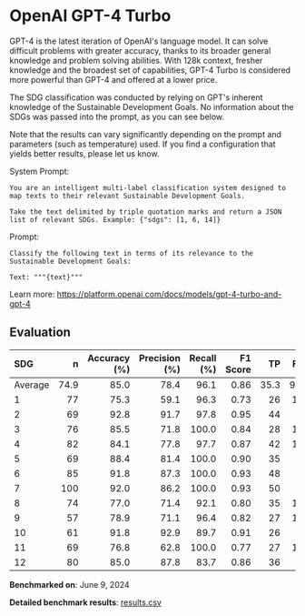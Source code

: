 # OpenAI GPT-4 Turbo

GPT-4 is the latest iteration of OpenAI's language model. It can solve
difficult problems with greater accuracy, thanks to its broader general
knowledge and problem solving abilities. With 128k context, fresher knowledge
and the broadest set of capabilities, GPT-4 Turbo is considered more powerful
than GPT-4 and offered at a lower price.

The SDG classification was conducted by relying on GPT's inherent knowledge of
the Sustainable Development Goals. No information about the SDGs was passed
into the prompt, as you can see below.

Note that the results can vary significantly depending on the prompt and
parameters (such as temperature) used. If you find a configuration that yields
better results, please let us know.

System Prompt:

```
You are an intelligent multi-label classification system designed to map texts to their relevant Sustainable Development Goals.

Take the text delimited by triple quotation marks and return a JSON list of relevant SDGs. Example: {"sdgs": [1, 6, 14]}
```

Prompt:

```
Classify the following text in terms of its relevance to the Sustainable Development Goals:

Text: """{text}"""
```


Learn more: https://platform.openai.com/docs/models/gpt-4-turbo-and-gpt-4

## Evaluation

| SDG     |    n |   Accuracy (%) |   Precision (%) |   Recall (%) |   F1 Score |   TP |   FP |   TN |   FN |
|:--------|-----:|---------------:|----------------:|-------------:|-----------:|-----:|-----:|-----:|-----:|
| Average | 74.9 |           85.0 |            78.4 |         96.1 |       0.86 | 35.3 |  9.7 | 28.5 |  1.4 |
| 1       |   77 |           75.3 |            59.1 |         96.3 |       0.73 |   26 |   18 |   32 |    1 |
| 2       |   69 |           92.8 |            91.7 |         97.8 |       0.95 |   44 |    4 |   20 |    1 |
| 3       |   76 |           85.5 |            71.8 |        100.0 |       0.84 |   28 |   11 |   37 |    0 |
| 4       |   82 |           84.1 |            77.8 |         97.7 |       0.87 |   42 |   12 |   27 |    1 |
| 5       |   69 |           88.4 |            81.4 |        100.0 |       0.90 |   35 |    8 |   26 |    0 |
| 6       |   85 |           91.8 |            87.3 |        100.0 |       0.93 |   48 |    7 |   30 |    0 |
| 7       |  100 |           92.0 |            86.2 |        100.0 |       0.93 |   50 |    8 |   42 |    0 |
| 8       |   74 |           77.0 |            71.4 |         92.1 |       0.80 |   35 |   14 |   22 |    3 |
| 9       |   57 |           78.9 |            71.1 |         96.4 |       0.82 |   27 |   11 |   18 |    1 |
| 10      |   61 |           91.8 |            92.9 |         89.7 |       0.91 |   26 |    2 |   30 |    3 |
| 11      |   69 |           76.8 |            62.8 |        100.0 |       0.77 |   27 |   16 |   26 |    0 |
| 12      |   80 |           85.0 |            87.8 |         83.7 |       0.86 |   36 |    5 |   32 |    7 |

**Benchmarked on**: June 9, 2024

**Detailed benchmark results**: [results.csv](results.csv)
